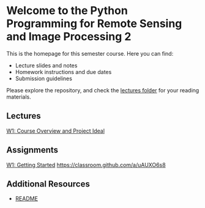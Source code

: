 # Welcome to the Python Programming for Remote Sensing and Image Processing 2

This is the homepage for this semester course. Here you can find:
- Lecture slides and notes
- Homework instructions and due dates
- Submission guidelines

Please explore the repository, and check the [lectures folder](Lectures/) for your reading materials.

## Lectures
[W1: Course Overview and Project Ideal](Lectures/CODING_course_Introduction2.pptx)

## Assignments
[W1: Getting Started](Assignments/W1.md) https://classroom.github.com/a/uAUXO6s8

## Additional Resources
- [README](README.md)
